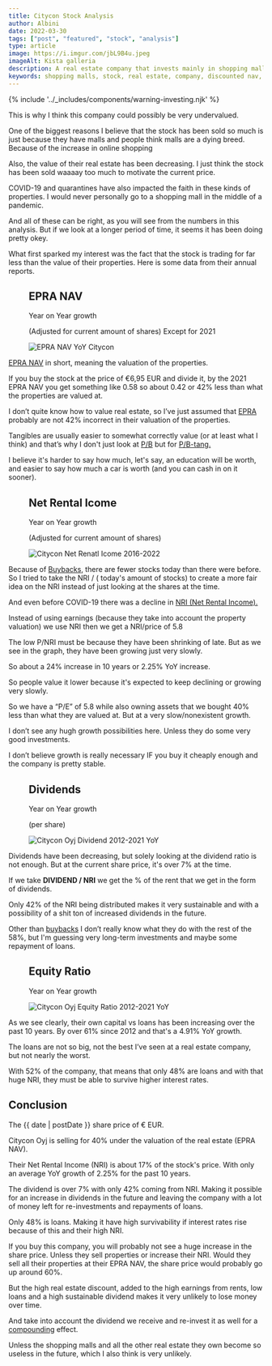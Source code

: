 ```yaml
---
title: Citycon Stock Analysis
author: Albini
date: 2022-03-30
tags: ["post", "featured", "stock", "analysis"]
type: article
image: https://i.imgur.com/jbL9B4u.jpeg
imageAlt: Kista galleria
description: A real estate company that invests mainly in shopping malls is selling so low it's starting to get really interesting.
keywords: shopping malls, stock, real estate, company, discounted nav, value investing, stock analysis, dividend stock, fundamental stock charts, quarterly dividend, share fundamental analysis
---
```


{% include '../_includes/components/warning-investing.njk' %}

<p>
    This is why I think this company could possibly be very undervalued.
</p>

<p>
    One of the biggest reasons I believe that the stock has been sold so much is just because they have malls and people think malls are a dying breed. Because of the increase in online shopping
</p>

<p>
    Also, the value of their real estate has been decreasing. I just think the stock has been sold waaaay too much to motivate the current price.
</p>

<p>
    COVID-19 and quarantines have also impacted the faith in these kinds of properties. I would never personally go to a shopping mall in the middle of a pandemic.
</p>

<p>
    And all of these can be right, as you will see from the numbers in this analysis. But if we look at a longer period of time, it seems it has been doing pretty okey.
</p>

<p>
    What first sparked my interest was the fact that the stock is trading for far less than the value of their properties. Here is some data from their annual reports.
</p>

<figure>
    <figcaption class="text-centered">
        <h2>EPRA NAV</h2>
        <p>Year on Year growth</p>
        <p class="text-light">(Adjusted for current amount of shares) Except for 2021</p>
    </figcaption>
    <img loading="lazy" src="https://i.imgur.com/QVRlQaL.png" alt="EPRA NAV YoY Citycon" class="zoom">
</figure>

<p>
    <a href="https://quoteddata.com/glossary/epra-nav/" target="_blank">EPRA NAV</a>
    in short, meaning the valuation of the properties.
</p>

<p>
    If you buy the stock at the price of €6,95 EUR and divide it, by the 2021 EPRA NAV you get something like 0.58 so about 0.42 or 42% less than what the properties are valued at.
</p>

<p>
    I don’t quite know how to value real estate, so I’ve just assumed that
    <a href="https://www.epra.com/" target="_blank">EPRA</a>
    probably are not 42% incorrect in their valuation of the properties. 
</p>

<p>
    Tangibles are usually easier to somewhat correctly value (or at least what I think) and that’s why I don't just look at 
    <a href="https://www.investopedia.com/terms/p/price-to-bookratio.asp" target="_blank">P/B</a>
     but for 
    <a href="https://www.investopedia.com/terms/t/tbvps.asp" target="_blank">P/B-tang.</a>
</p>

<p>
    I believe it's harder to say how much, let's say, an education will be worth, and easier to say how much a car is worth (and you can cash in on it sooner).
</p>

<figure>
    <figcaption class="text-centered">
        <h2>Net Rental Icome</h2>
        <p>Year on Year growth</p>
        <p class="text-light">(Adjusted for current amount of shares)</p>
    </figcaption>
    <img loading="lazy" src="https://i.imgur.com/eog2aTj.png" alt="Citycon Net Renatl Icome 2016-2022" class="zoom">
</figure>

<p>
    Because of 
    <a href="https://www.investopedia.com/terms/b/buyback.asp" target="_blank">Buybacks</a>,
    there are fewer stocks today than there were before. So I tried to take the NRI / ( today's amount of stocks) to create a more fair idea on the NRI instead of just looking at the shares at the time.
</p>

<p>
    And even before COVID-19 there was a decline in 
    <a href="https://www.healthcare.gov/glossary/net-rental-income/" target="_blank">NRI (Net Rental Income).</a>
</p>

<p>
    Instead of using earnings (because they take into account the property valuation) we use NRI then we get a NRI/price of 5.8 
</p>

<p>
    The low P/NRI must be because they have been shrinking of late. But as we see in the graph, they have been growing just very slowly.
</p>

<p>
    So about a <span class="text-plus">24%</span> increase in 10 years or <span class="text-plus">2.25%</span> YoY increase.
</p>

<p>
    So people value it lower because it's expected to keep declining or growing very slowly.
</p>

<p>
    So we have a “P/E” of 5.8 while also owning assets that we bought <span class="text-plus">40%</span> less than what they are valued at.
    But at a very slow/nonexistent growth.
</p>

<p>
    I don’t see any hugh growth possibilities here. Unless they do some very good investments.
</p>

<p>
    I don’t believe growth is really necessary IF you buy it cheaply enough and the company is pretty stable.
</p>

<figure>
    <figcaption class="text-centered">
        <h2>Dividends</h2>
        <p>Year on Year growth</p>
        <p class="text-light">(per share)</p>
    </figcaption>
    <img loading="lazy" src="https://i.imgur.com/pU7pLvy.png" alt="Citycon Oyj Dividend 2012-2021 YoY" class="zoom">
</figure>

<p>
    Dividends have been decreasing, but solely looking at the dividend ratio is not enough.
     But at the current share price, it's over 7% at the time.
</p>

<p>
    If we take <b>DIVIDEND / NRI</b> we get the % of the rent that we get in the form of dividends. 
</p>

<p>
    Only 42% of the NRI being distributed makes it very sustainable and with a possibility of a shit ton of increased dividends in the future.
</p>

<p>
    Other than <a href="https://www.investopedia.com/terms/b/buyback.asp" target="_blank">buybacks</a> I don’t  really know what they do with the rest of the 58%, but I'm guessing very long-term investments and maybe some repayment of loans.
</p>

<figure>
    <figcaption class="text-centered">
        <h2>Equity Ratio</h2>
        <p>Year on Year growth</p>
    </figcaption>
    <img loading="lazy" src="https://i.imgur.com/I94stnN.png" alt="Citycon Oyj Equity Ratio 2012-2021 YoY" class="zoom">
</figure>

<p>
    As we see clearly, their own capital vs loans has been increasing over the past 10 years.
    By over <span class="text-plus">61%</span> since 2012 and that's a <span class="text-plus">4.91%</span> YoY growth.
</p>

<p>
    The loans are not so big, not the best I’ve seen at a real estate company, but not nearly the worst.
</p>

<p>
    With 52% of the company, that means that only 48% are loans and with that huge NRI, they must be able to survive higher interest rates.
</p>

<h2 class="color-special text-underline">Conclusion</h2>

<p>
    The <span>{{ date | postDate }}</span> share price of €<span id="citycon"></span> EUR.
</p>

<p>
    Citycon Oyj is selling for <span class="text-plus">40%</span> under the valuation of the real estate (EPRA NAV).
</p>

<p>
    Their Net Rental Income (NRI) is about 17% of the stock's price.
     With only an average YoY growth of <span class="text-plus">2.25%</span> for the past 10 years.
</p>

<p>
    The dividend is over <span class="text-plus">7%</span> with only 42% coming from NRI.
    Making it possible for an increase in dividends in the future and leaving the company with a lot of money left for re-investments and repayments of loans.
</p>

<p>
    Only 48% is loans. Making it have high survivability if interest rates rise because of this and their high NRI.
</p>

<p>
    If you buy this company, you will probably not see a huge increase in the share price. Unless they sell properties or increase their NRI. Would they sell all their properties at their EPRA NAV, the share price would probably go up around <span class="text-plus">60%</span>.
</p>

<p>
    But the high real estate discount, added to the high earnings from rents, low loans and a high sustainable dividend makes it very unlikely to lose money over time.
</p>

<p>
    And take into account the dividend we receive and re-invest it as well for a 
    <a href="https://www.investopedia.com/terms/c/compounding.asp" target="_blank">compounding</a> effect.
</p>

<p>
    Unless the shopping malls and all the other real estate they own become so useless in the future, which I also think is very unlikely.
</p>